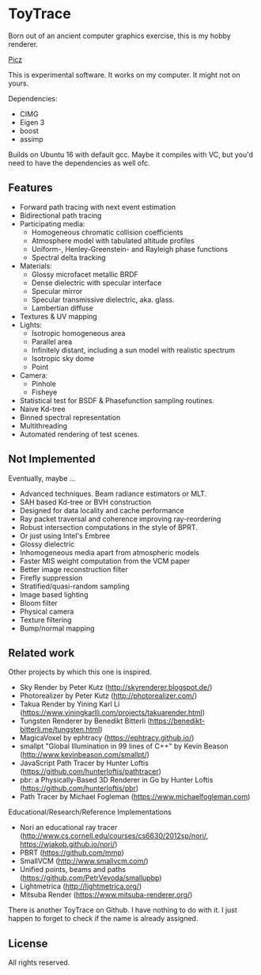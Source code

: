 ToyTrace
========
Born out of an ancient computer graphics exercise, this is my hobby renderer.

[Picz](https://www.dropbox.com/sh/vevib9qe5r87a24/AACuqKUPGzxHyl6E2E7iepSha?dl=0)

This is experimental software. It works on my computer. It might not on yours.

Dependencies:

* CIMG
* Eigen 3
* boost
* assimp

Builds on Ubuntu 16 with default gcc. Maybe it compiles with VC, but you'd need to have the dependencies as well ofc.

Features
--------
* Forward path tracing with next event estimation
* Bidirectional path tracing
* Participating media:
    * Homogeneous chromatic collision coefficients
    * Atmosphere model with tabulated altitude profiles
    * Uniform-, Henley-Greenstein- and Rayleigh phase functions
    * Spectral delta tracking
* Materials:
    * Glossy microfacet metallic BRDF
    * Dense dielectric with specular interface
    * Specular mirror
    * Specular transmissive dielectric, aka. glass.
    * Lambertian diffuse
* Textures & UV mapping
* Lights:
    * Isotropic homogeneous area
    * Parallel area
    * Infinitely distant, including a sun model with realistic spectrum
    * Isotropic sky dome
    * Point
* Camera:
    * Pinhole
    * Fisheye
* Statistical test for BSDF & Phasefunction sampling routines.
* Naive Kd-tree
* Binned spectral representation
* Multithreading
* Automated rendering of test scenes.

Not Implemented
---------------
Eventually, maybe ...

* Advanced techniques. Beam radiance estimators or MLT.
* SAH based Kd-tree or BVH construction
* Designed for data locality and cache performance
* Ray packet traversal and coherence improving ray-reordering
* Robust intersection computations in the style of BPRT.
* Or just using Intel's Embree
* Glossy dielectric
* Inhomogeneous media apart from atmospheric models
* Faster MIS weight computation from the VCM paper
* Better image reconstruction filter
* Firefly suppression
* Stratified/quasi-random sampling
* Image based lighting
* Bloom filter
* Physical camera
* Texture filtering
* Bump/normal mapping

Related work
------------
Other projects by which this one is inspired.

* Sky Render by Peter Kutz (http://skyrenderer.blogspot.de/)
* Photorealizer by Peter Kutz (http://photorealizer.com/)
* Takua Render by Yining Karl Li (https://www.yiningkarlli.com/projects/takuarender.html)
* Tungsten Renderer by Benedikt Bitterli (https://benedikt-bitterli.me/tungsten.html)
* MagicaVoxel by ephtracy (https://ephtracy.github.io/)
* smallpt "Global Illumination in 99 lines of C++" by Kevin Beason (http://www.kevinbeason.com/smallpt/)
* JavaScript Path Tracer by Hunter Loftis  (https://github.com/hunterloftis/pathtracer)
* pbr: a Physically-Based 3D Renderer in Go by Hunter Loftis (https://github.com/hunterloftis/pbr)
* Path Tracer by Michael Fogleman (https://www.michaelfogleman.com)

Educational/Research/Reference Implementations

* Nori an educational ray tracer (http://www.cs.cornell.edu/courses/cs6630/2012sp/nori/, https://wjakob.github.io/nori/)
* PBRT (https://github.com/mmp)
* SmallVCM (http://www.smallvcm.com/)
* Unified points, beams and paths (https://github.com/PetrVevoda/smallupbp)
* Lightmetrica (http://lightmetrica.org/)
* Mitsuba Render (https://www.mitsuba-renderer.org/)

There is another ToyTrace on Github. I have nothing to do with it. I just happen to forget to check if the name is already assigned.

License
-------

All rights reserved.
